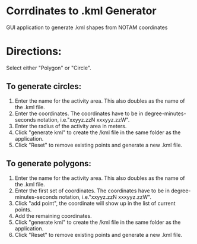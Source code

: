 # Corrdinates to .kml Generator
GUI application to generate .kml shapes from NOTAM coordinates

# Directions:
Select either "Polygon" or "Circle".

## To generate circles:
1) Enter the name for the activity area. This also doubles as the name of the .kml file.
2) Enter the coordinates. The coordinates have to be in degree-minutes-seconds notation, i.e."xxyyz.zzN xxxyyz.zzW".
3) Enter the radius of the activity area in meters.
4) Click "generate kml" to create the /kml file in the same folder as the application.
5) Click "Reset" to remove existing points and generate a new .kml file.

## To generate polygons:
1) Enter the name for the activity area. This also doubles as the name of the .kml file.
2) Enter the first set of coordinates. The coordinates have to be in degree-minutes-seconds notation, i.e."xxyyz.zzN xxxyyz.zzW".
3) Click "add point", the coordinate will show up in the list of current points.
4) Add the remaining coordinates.
5) Click "generate kml" to create the /kml file in the same folder as the application.
6) Click "Reset" to remove existing points and generate a new .kml file.

